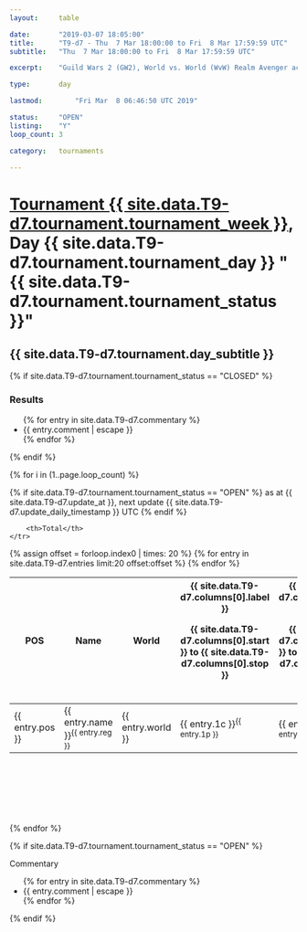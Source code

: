 ```yaml
---
layout: 	table

date: 		"2019-03-07 18:05:00"
title: 		"T9-d7 - Thu  7 Mar 18:00:00 to Fri  8 Mar 17:59:59 UTC"
subtitle: 	"Thu  7 Mar 18:00:00 to Fri  8 Mar 17:59:59 UTC"

excerpt:    "Guild Wars 2 (GW2), World vs. World (WvW) Realm Avenger achivement Tournament. \"Every Kill Counts\""

type:       day

lastmod: 		"Fri Mar  8 06:46:50 UTC 2019"

status:     "OPEN"
listing:    "Y"
loop_count: 3

category: 	tournaments

---
```

<div class="table_header">
    <h1><a href="{{ site.data.T9-d7.tournament.week_url }}">Tournament {{ site.data.T9-d7.tournament.tournament_week }}</a>, Day {{ site.data.T9-d7.tournament.tournament_day }} "{{ site.data.T9-d7.tournament.tournament_status }}"</h1>
    <h2>{{ site.data.T9-d7.tournament.day_subtitle }}</h2> 
</div>

{% if site.data.T9-d7.tournament.tournament_status == "CLOSED" %} 
<div class="commentary">
  <h3>Results</h3>
  <ul>
    {% for entry in site.data.T9-d7.commentary %}
    <li class="commentary_list">{{ entry.comment | escape }}</li>
    {% endfor %}
  </ul>
</div>
{% endif %}


{% for i in (1..page.loop_count) %}

{% if site.data.T9-d7.tournament.tournament_status == "OPEN" %} 
<span class="table_nextupdate">as at {{ site.data.T9-d7.update_at }}, next update {{ site.data.T9-d7.update_daily_timestamp }} UTC</span> 
{% endif %}

<table class="day_table">
  <colgroup>
    <col style="width:18px">
    <col style="width:55px">
    <col style="width:55px">
    <col style="width:12px">
    <col style="width:12px">
    <col style="width:12px">
    <col style="width:12px">
    <col style="width:12px">
    <col style="width:12px">
    <col style="width:12px">
    <col style="width:12px">
    <col style="width:12px">
    <col style="width:12px">
    <col style="width:12px">
    <col style="width:12px">
    <col style="width:12px">
    <col style="width:12px">
    <col style="width:12px">
    <col style="width:12px">
    <col style="width:12px">
    <col style="width:12px">
    <col style="width:12px">
    <col style="width:12px">
    <col style="width:12px">
    <col style="width:12px">
    <col style="width:12px">
    <col style="width:12px">
    <col style="width:18px">
  </colgroup>  
  <thead>
    <tr>
        <th>POS</th>
        <th class="AlignLeft">Name</th>
        <th class="AlignLeft">World</th>

<th><div class="label">{{ site.data.T9-d7.columns[0].label }}<p class="onhover">{{ site.data.T9-d7.columns[0].start }} to {{ site.data.T9-d7.columns[0].stop }}</p></div>​</th>
<th><div class="label">{{ site.data.T9-d7.columns[1].label }}<p class="onhover">{{ site.data.T9-d7.columns[1].start }} to {{ site.data.T9-d7.columns[1].stop }}</p></div>​</th>
<th><div class="label">{{ site.data.T9-d7.columns[2].label }}<p class="onhover">{{ site.data.T9-d7.columns[2].start }} to {{ site.data.T9-d7.columns[2].stop }}</p></div>​</th>
<th><div class="label">{{ site.data.T9-d7.columns[3].label }}<p class="onhover">{{ site.data.T9-d7.columns[3].start }} to {{ site.data.T9-d7.columns[3].stop }}</p></div>​</th>
<th><div class="label">{{ site.data.T9-d7.columns[4].label }}<p class="onhover">{{ site.data.T9-d7.columns[4].start }} to {{ site.data.T9-d7.columns[4].stop }}</p></div>​</th>
<th><div class="label">{{ site.data.T9-d7.columns[5].label }}<p class="onhover">{{ site.data.T9-d7.columns[5].start }} to {{ site.data.T9-d7.columns[5].stop }}</p></div>​</th>
<th><div class="label">{{ site.data.T9-d7.columns[6].label }}<p class="onhover">{{ site.data.T9-d7.columns[6].start }} to {{ site.data.T9-d7.columns[6].stop }}</p></div>​</th>
<th><div class="label">{{ site.data.T9-d7.columns[7].label }}<p class="onhover">{{ site.data.T9-d7.columns[7].start }} to {{ site.data.T9-d7.columns[7].stop }}</p></div>​</th>
<th><div class="label">{{ site.data.T9-d7.columns[8].label }}<p class="onhover">{{ site.data.T9-d7.columns[8].start }} to {{ site.data.T9-d7.columns[8].stop }}</p></div>​</th>
<th><div class="label">{{ site.data.T9-d7.columns[9].label }}<p class="onhover">{{ site.data.T9-d7.columns[9].start }} to {{ site.data.T9-d7.columns[9].stop }}</p></div>​</th>
<th><div class="label">{{ site.data.T9-d7.columns[10].label }}<p class="onhover">{{ site.data.T9-d7.columns[10].start }} to {{ site.data.T9-d7.columns[10].stop }}</p></div>​</th>

<th><div class="label">{{ site.data.T9-d7.columns[11].label }}<p class="onhover">{{ site.data.T9-d7.columns[11].start }} to {{ site.data.T9-d7.columns[11].stop }}</p></div>​</th>
<th><div class="label">{{ site.data.T9-d7.columns[12].label }}<p class="onhover">{{ site.data.T9-d7.columns[12].start }} to {{ site.data.T9-d7.columns[12].stop }}</p></div>​</th>
<th><div class="label">{{ site.data.T9-d7.columns[13].label }}<p class="onhover">{{ site.data.T9-d7.columns[13].start }} to {{ site.data.T9-d7.columns[13].stop }}</p></div>​</th>
<th><div class="label">{{ site.data.T9-d7.columns[14].label }}<p class="onhover">{{ site.data.T9-d7.columns[14].start }} to {{ site.data.T9-d7.columns[14].stop }}</p></div>​</th>
<th><div class="label">{{ site.data.T9-d7.columns[15].label }}<p class="onhover">{{ site.data.T9-d7.columns[15].start }} to {{ site.data.T9-d7.columns[15].stop }}</p></div>​</th>
<th><div class="label">{{ site.data.T9-d7.columns[16].label }}<p class="onhover">{{ site.data.T9-d7.columns[16].start }} to {{ site.data.T9-d7.columns[16].stop }}</p></div>​</th>
<th><div class="label">{{ site.data.T9-d7.columns[17].label }}<p class="onhover">{{ site.data.T9-d7.columns[17].start }} to {{ site.data.T9-d7.columns[17].stop }}</p></div>​</th>
<th><div class="label">{{ site.data.T9-d7.columns[18].label }}<p class="onhover">{{ site.data.T9-d7.columns[18].start }} to {{ site.data.T9-d7.columns[18].stop }}</p></div>​</th>
<th><div class="label">{{ site.data.T9-d7.columns[19].label }}<p class="onhover">{{ site.data.T9-d7.columns[19].start }} to {{ site.data.T9-d7.columns[19].stop }}</p></div>​</th>
<th><div class="label">{{ site.data.T9-d7.columns[20].label }}<p class="onhover">{{ site.data.T9-d7.columns[20].start }} to {{ site.data.T9-d7.columns[20].stop }}</p></div>​</th>

<th><div class="label">{{ site.data.T9-d7.columns[21].label }}<p class="onhover">{{ site.data.T9-d7.columns[21].start }} to {{ site.data.T9-d7.columns[21].stop }}</p></div>​</th>
<th><div class="label">{{ site.data.T9-d7.columns[22].label }}<p class="onhover">{{ site.data.T9-d7.columns[22].start }} to {{ site.data.T9-d7.columns[22].stop }}</p></div>​</th>
<th><div class="label">{{ site.data.T9-d7.columns[23].label }}<p class="onhover">{{ site.data.T9-d7.columns[23].start }} to {{ site.data.T9-d7.columns[23].stop }}</p></div>​</th>

        <th>Total</th>
    </tr>
  </thead>
  {% assign offset = forloop.index0 | times: 20 %}
<tbody>
{% for entry in site.data.T9-d7.entries limit:20 offset:offset %}
  <tr>
    <td class="pl{{ entry.pos }}">{{ entry.pos }}</td>
    <td class="AlignLeft">{{ entry.name }}<sup>{{ entry.reg }}</sup></td>
    <td class="AlignLeft">{{ entry.world }}</td>
    <td class="pl{{ entry.1p }}">{{ entry.1c }}<sup>{{ entry.1p }}</sup></td>
    <td class="pl{{ entry.2p }}">{{ entry.2c }}<sup>{{ entry.2p }}</sup></td>
    <td class="pl{{ entry.3p }}">{{ entry.3c }}<sup>{{ entry.3p }}</sup></td>
    <td class="pl{{ entry.4p }}">{{ entry.4c }}<sup>{{ entry.4p }}</sup></td>
    <td class="pl{{ entry.5p }}">{{ entry.5c }}<sup>{{ entry.5p }}</sup></td>
    <td class="pl{{ entry.6p }}">{{ entry.6c }}<sup>{{ entry.6p }}</sup></td>
    <td class="pl{{ entry.7p }}">{{ entry.7c }}<sup>{{ entry.7p }}</sup></td>
    <td class="pl{{ entry.8p }}">{{ entry.8c }}<sup>{{ entry.8p }}</sup></td>
    <td class="pl{{ entry.9p }}">{{ entry.9c }}<sup>{{ entry.9p }}</sup></td>
    <td class="pl{{ entry.10p }}">{{ entry.10c }}<sup>{{ entry.10p }}</sup></td>
    <td class="pl{{ entry.11p }}">{{ entry.11c }}<sup>{{ entry.11p }}</sup></td>
    <td class="pl{{ entry.12p }}">{{ entry.12c }}<sup>{{ entry.12p }}</sup></td>
    <td class="pl{{ entry.13p }}">{{ entry.13c }}<sup>{{ entry.13p }}</sup></td>
    <td class="pl{{ entry.14p }}">{{ entry.14c }}<sup>{{ entry.14p }}</sup></td>
    <td class="pl{{ entry.15p }}">{{ entry.15c }}<sup>{{ entry.15p }}</sup></td>
    <td class="pl{{ entry.16p }}">{{ entry.16c }}<sup>{{ entry.16p }}</sup></td>
    <td class="pl{{ entry.17p }}">{{ entry.17c }}<sup>{{ entry.17p }}</sup></td>
    <td class="pl{{ entry.18p }}">{{ entry.18c }}<sup>{{ entry.18p }}</sup></td>
    <td class="pl{{ entry.19p }}">{{ entry.19c }}<sup>{{ entry.19p }}</sup></td>
    <td class="pl{{ entry.20p }}">{{ entry.20c }}<sup>{{ entry.20p }}</sup></td>
    <td class="pl{{ entry.21p }}">{{ entry.21c }}<sup>{{ entry.21p }}</sup></td>
    <td class="pl{{ entry.22p }}">{{ entry.22c }}<sup>{{ entry.22p }}</sup></td>
    <td class="pl{{ entry.23p }}">{{ entry.23c }}<sup>{{ entry.23p }}</sup></td>
    <td class="pl{{ entry.24p }}">{{ entry.24c }}<sup>{{ entry.24p }}</sup></td>
    <td>{{ entry.total }}</td>
  </tr>
{% endfor %}  
</tbody>
</table>
<div class="leaderboard">
  <script async src="//pagead2.googlesyndication.com/pagead/js/adsbygoogle.js"></script>
  <!-- 728x90 -->
  <ins class="adsbygoogle"
       style="display:inline-block;width:728px;height:90px"
       data-ad-client="ca-pub-3274917281288240"
       data-ad-slot="3870538733"></ins>
  <script>
  (adsbygoogle = window.adsbygoogle || []).push({});
  </script>    
</div>
<br />
{% endfor %}

{% if site.data.T9-d7.tournament.tournament_status == "OPEN" %} 
<div class="commentary">
  <span class="commentary_title">Commentary</span>
  <ul>
    {% for entry in site.data.T9-d7.commentary %}
    <li class="commentary_list">{{ entry.comment | escape }}</li>
    {% endfor %}
  </ul>
</div>
{% endif %}


